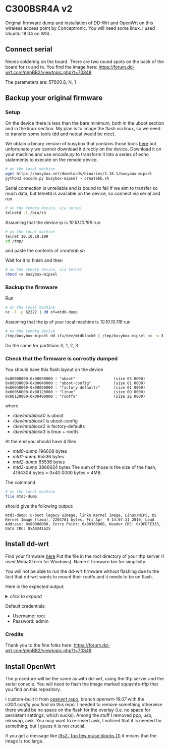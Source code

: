 # C300BSR4A v2
Original firmware dump and installation of DD-Wrt and OpenWrt on this wireless access point by Conceptronic.
You will need some linux. I used Ubuntu 18.04 on WSL.

## Connect serial
Needs soldering on the board. There are two round spots on the back of the board for rx and tx.
You find the image here:
https://forum.dd-wrt.com/phpBB2/viewtopic.php?t=70848

The parameters are:
57600.8, N, 1

## Backup your original firmware
### Setup
On the device there is less than the bare minimum, both in the uboot section and in the linux section.
My plan is to image the flash via linux, so we need to transfer some tools (dd and netcat would be nice).

We obtain a binary version of busybox that contains those tools [here](https://busybox.net/downloads/binaries/1.16.1/busybox-mipsel) but unfortunately we cannot download it directly on the device. Download it on your machine and use *encode.py* to transform it into a series of echo statements to execute on the remote device.

```bash
# on the local machine
wget https://busybox.net/downloads/binaries/1.16.1/busybox-mipsel
python3 encode.py busybox-mipsel > createbb.sh
```

Serial connection is unreliable and is bound to fail if we aim to transfer so much data, but telnetd is available on the device, so connect via serial and run
```bash
# on the remote device, via serial
telnetd -l /bin/sh
```

Assuming that the device ip is *10.10.10.199* run
```bash
# on the local machine
telnet 10.10.10.199
cd /tmp/
```
and paste the contents of *createbb.sh*

Wait for it to finish and then
```bash
# on the remote device, via telnet
chmod +x busybox-mipsel
```

### Backup the firmware
Run
```bash
# on the local machine
nc -l -p 62222 | dd of=mtd0-dump
```
Assuming that the ip of your local machine is *10.10.10.118* run
```bash
# on the remote device
/tmp/busybox-mipsel dd if=/dev/mtdblock0 | /tmp/busybox-mipsel nc -w 3 10.10.10.118 62222
```
Do the same for partitions 0, 1, 2, 3

### Check that the firmware is correctly dumped

You should have this flash layout on the device
```
0x00000000-0x00030000 : "uboot"					(size 03 0000)
0x00030000-0x00040000 : "uboot-config"			(size 01 0000)
0x00040000-0x00050000 : "factory-defaults"		(size 01 0000)
0x00050000-0x00120000 : "linux"					(size 0D 0000)
0x00120000-0x00400000 : "rootfs"				(size 2E 0000)
```
where
* */dev/mtdblock0* is uboot
* */dev/mtdblock1* is uboot-config
* */dev/mtdblock2* is factory-defaults
* */dev/mtdblock3* is linux + rootfs

At the end you should have 4 files
* *mtd0-dump* 196608 bytes
* *mtd1-dump* 65536 bytes
* *mtd2-dump* 65536 bytes
* *mtd3-dump* 3866624 bytes
The sum of those is the size of the flash, 4194304‬ bytes = 0x40 0000 bytes = 4MB.

The command 
```bash
# on the local machine
file mtd3-dump
```
should give the following output:
```
mtd3-dump: u-boot legacy uImage, linkn Kernel Image, Linux/MIPS, OS Kernel Image (lzma), 2204781 bytes, Fri Apr  9 14:07:31 2010, Load Address: 0x80000000, Entry Point: 0x80366000, Header CRC: 0x9FDFE333, Data CRC: 0xA9241625
```


## Install dd-wrt
Find your firmware [here](https://forum.dd-wrt.com/phpBB2/viewtopic.php?p=324454#324454)
Put the file in the root directory of your tftp server (I used MobaXTerm for Windows). Name it firmware.bin for simplicity.

You will not be able to run the dd-wrt firmware without flashing due to the fact that dd-wrt wants to mount their rootfs and it needs to be on flash.


Here is the expected output:
  <details>
    <summary><i>click to expand</i></summary>
  
```
U-Boot 1.1.3 (Dec  8 2009 - 13:38:58)

Board: Ralink APSoC DRAM:  32 MB
relocate_code Pointer at: 81fb0000
flash_protect ON: from 0xBF000000 to 0xBF01D663
flash_protect ON: from 0xBF030000 to 0xBF030FFF
============================================
Ralink UBoot Version: 3.3
--------------------------------------------
ASIC 3052_MP2 (Port5<->None)
DRAM component: 256 Mbits SDR
DRAM bus: 16 bit
Total memory: 32 MBytes
Flash component: NOR Flash
Date:Dec  8 2009  Time:13:38:58
============================================
icache: sets:256, ways:4, linesz:32 ,total:32768
dcache: sets:128, ways:4, linesz:32 ,total:16384

 ##### The CPU freq = 320 MHZ ####

SDRAM bus set to 16 bit
 SDRAM size =32 Mbytes

Please choose the operation:
   1: Load system code to SDRAM via TFTP.
   2: Load system code then write to Flash via TFTP.
   3: Boot system code via Flash (default).
   4: Entr boot command line interface.
   9: Load Boot Loader code then write to Flash via TFTP.

You choosed 2
                                                                                                                                                                                                       0



2: System Load Linux Kernel then write to Flash via TFTP.
 Warning!! Erase Linux in Flash then burn new one. Are you sure?(Y/N)
 Please Input new ones /or Ctrl-C to discard
        Input device IP (10.10.10.199) ==:10.10.10.199
        Input server IP (10.10.10.118) ==:10.10.10.118
        Input Linux Kernel filename (firmware.bin) ==:firmware.bin

 netboot_common, argc= 3

 NetTxPacket = 0x81FE5880

 KSEG1ADDR(NetTxPacket) = 0xA1FE5880

 NetLoop,call eth_halt !

 NetLoop,call eth_init !
Trying Eth0 (10/100-M)

 Waitting for RX_DMA_BUSY status Start... done

 Header Payload scatter function is Disable !!

 ETH_STATE_ACTIVE!!
Using Eth0 (10/100-M) device
TFTP from server 10.10.10.118; our IP address is 10.10.10.199
Filename 'firmware.bin'.

 TIMEOUT_COUNT=10,Load address: 0x80100000
Loading: Got ARP REPLY, set server/gtwy eth addr (7c:c3:a1:89:8f:b8)
Got it
T #
 first block received
################################################################
         #################################################################
         #################################################################
         #################################################################
         #################################################################
         #################################################################
         #################################################################
         #################################################################
         #################################################################
         #################################################################
         #################################################################
         ####
done
Bytes transferred = 3677444 (381d04 hex)
NetBootFileXferSize= 00381d04
Erase linux kernel block !!
From 0xBF050000 To 0xBF3DFFFF

 b_end =BF3FFFFF
Erase Flash from 0xbf050000 to 0xbf3dffff in Bank # 1

 erase sector  = 12
sect = 12,s_last = 68,erase poll = 736236

 erase sector  = 13
sect = 13,s_last = 68,erase poll = 750658

 erase sector  = 14
*sect = 14,s_last = 68,erase poll = 753412

 erase sector  = 15
sect = 15,s_last = 68,erase poll = 746863

 erase sector  = 16
sect = 16,s_last = 68,erase poll = 763999

 erase sector  = 17
*sect = 17,s_last = 68,erase poll = 753723

 erase sector  = 18
sect = 18,s_last = 68,erase poll = 753707

 erase sector  = 19
sect = 19,s_last = 68,erase poll = 726721

 erase sector  = 20
*sect = 20,s_last = 68,erase poll = 752748

 erase sector  = 21
sect = 21,s_last = 68,erase poll = 735946

 erase sector  = 22
sect = 22,s_last = 68,erase poll = 755911

 erase sector  = 23
*sect = 23,s_last = 68,erase poll = 753934

 erase sector  = 24
sect = 24,s_last = 68,erase poll = 773435

 erase sector  = 25
*sect = 25,s_last = 68,erase poll = 775082

 erase sector  = 26
sect = 26,s_last = 68,erase poll = 789154

 erase sector  = 27
sect = 27,s_last = 68,erase poll = 775899

 erase sector  = 28
*sect = 28,s_last = 68,erase poll = 727306

 erase sector  = 29
sect = 29,s_last = 68,erase poll = 748463

 erase sector  = 30
sect = 30,s_last = 68,erase poll = 759573

 erase sector  = 31
*sect = 31,s_last = 68,erase poll = 765964

 erase sector  = 32
sect = 32,s_last = 68,erase poll = 773746

 erase sector  = 33
*sect = 33,s_last = 68,erase poll = 767310

 erase sector  = 34
sect = 34,s_last = 68,erase poll = 754705

 erase sector  = 35
sect = 35,s_last = 68,erase poll = 804570

 erase sector  = 36
*sect = 36,s_last = 68,erase poll = 736087

 erase sector  = 37
sect = 37,s_last = 68,erase poll = 757012

 erase sector  = 38
sect = 38,s_last = 68,erase poll = 774183

 erase sector  = 39
*sect = 39,s_last = 68,erase poll = 755389

 erase sector  = 40
sect = 40,s_last = 68,erase poll = 756933

 erase sector  = 41
sect = 41,s_last = 68,erase poll = 761290

 erase sector  = 42
*sect = 42,s_last = 68,erase poll = 760942

 erase sector  = 43
sect = 43,s_last = 68,erase poll = 744020

 erase sector  = 44
*sect = 44,s_last = 68,erase poll = 748714

 erase sector  = 45
sect = 45,s_last = 68,erase poll = 718797

 erase sector  = 46
sect = 46,s_last = 68,erase poll = 767345

 erase sector  = 47
*sect = 47,s_last = 68,erase poll = 754464

 erase sector  = 48
sect = 48,s_last = 68,erase poll = 770107

 erase sector  = 49
sect = 49,s_last = 68,erase poll = 763218

 erase sector  = 50
*sect = 50,s_last = 68,erase poll = 763802

 erase sector  = 51
sect = 51,s_last = 68,erase poll = 738284

 erase sector  = 52
sect = 52,s_last = 68,erase poll = 745649

 erase sector  = 53
*sect = 53,s_last = 68,erase poll = 726890

 erase sector  = 54
sect = 54,s_last = 68,erase poll = 736200

 erase sector  = 55
*sect = 55,s_last = 68,erase poll = 759905

 erase sector  = 56
sect = 56,s_last = 68,erase poll = 765460

 erase sector  = 57
sect = 57,s_last = 68,erase poll = 779484

 erase sector  = 58
*sect = 58,s_last = 68,erase poll = 755544

 erase sector  = 59
sect = 59,s_last = 68,erase poll = 727400

 erase sector  = 60
sect = 60,s_last = 68,erase poll = 717976

 erase sector  = 61
*sect = 61,s_last = 68,erase poll = 728772

 erase sector  = 62
sect = 62,s_last = 68,erase poll = 776409

 erase sector  = 63
sect = 63,s_last = 68,erase poll = 754066

 erase sector  = 64
*sect = 64,s_last = 68,erase poll = 764387

 erase sector  = 65
sect = 65,s_last = 68,erase poll = 772154

 erase sector  = 66
*sect = 66,s_last = 68,erase poll = 773493

 erase sector  = 67
sect = 67,s_last = 68,erase poll = 763165

 erase sector  = 68
sect = 68,s_last = 68,erase poll = 735964
 done
Erased 57 sectors

 Copy linux image[3677444 byte] to Flash[0xBF050000]....
Copy to Flash...
 Copy 3677444 byte to Flash...
 addr = 0xBF0B28A4 ,cnt=3273824
 addr = 0xBF11514A ,cnt=2870202
 addr = 0xBF1779F0 ,cnt=2466580
 addr = 0xBF1DA296 ,cnt=2062958
 addr = 0xBF23CB3C ,cnt=1659336
 addr = 0xBF29F3E2 ,cnt=1255714
 addr = 0xBF301C88 ,cnt=852092
 addr = 0xBF36452E ,cnt=448470
 addr = 0xBF3C6DD4 ,cnt=44848 done
## Booting image at bf050000 ...
   Image Name:   DD-WRT v24 Linux Kernel Image
   Created:      2009-07-18  18:25:04 UTC
   Image Type:   MIPS Linux Kernel Image (lzma compressed)
   Data Size:    856958 Bytes = 836.9 kB
   Load Address: 80000000
   Entry Point:  80267000
   Verifying Checksum ... OK
   Uncompressing Kernel Image ... OK
No initrd
## Transferring control to Linux (at address 80267000) ...
## Giving linux memsize in MB, 32

Starting kernel ...


LINUX started...

 THIS IS ASIC
Linux version 2.6.23.17 (root@dd-wrt) (gcc version 4.1.2) #572 Sat Jul 18 20:20:57 CEST 2009

 The CPU frequency set to 320 MHz
32M RAM Detected!
CPU revision is: 0001964c
Determined physical RAM map:
 memory: 02000000 @ 00000000 (usable)
Built 1 zonelists in Zone order.  Total pages: 8128
Kernel command line: console=ttyS1,57600n8 root=/dev/mtdblock4 rootfstype=squashfs noinitrd
Primary instruction cache 32kB, physically tagged, 4-way, linesize 32 bytes.
Primary data cache 16kB, 4-way, linesize 32 bytes.
Synthesized TLB refill handler (20 instructions).
Synthesized TLB load handler fastpath (32 instructions).
Synthesized TLB store handler fastpath (32 instructions).
Synthesized TLB modify handler fastpath (31 instructions).
Cache parity protection disabled
cause = 800060, status = 1100ff00
PID hash table entries: 128 (order: 7, 512 bytes)
calculating r4koff... 0030d400(3200000)
CPU frequency 320.00 MHz
Using 160.000 MHz high precision timer.
console [ttyS1] enabled
Dentry cache hash table entries: 4096 (order: 2, 16384 bytes)
Inode-cache hash table entries: 2048 (order: 1, 8192 bytes)
Memory: 29504k/32768k available (2141k kernel code, 3264k reserved, 315k data, 120k init, 0k highmem)
Mount-cache hash table entries: 512
NET: Registered protocol family 16
Generic PHY: Registered new driver
NET: Registered protocol family 2
Time: MIPS clocksource has been installed.
IP route cache hash table entries: 1024 (order: 0, 4096 bytes)
TCP established hash table entries: 1024 (order: 1, 8192 bytes)
TCP bind hash table entries: 1024 (order: 0, 4096 bytes)
TCP: Hash tables configured (established 1024 bind 1024)
TCP reno registered
Load RT2880 Timer Module(Wdg/Soft)
devfs: 2004-01-31 Richard Gooch (rgooch@atnf.csiro.au)
devfs: boot_options: 0x1
squashfs: version 3.0 (2006/03/15) Phillip Lougher
io scheduler noop registered
io scheduler deadline registered (default)
Ralink gpio driver initialized
Serial: 8250/16550 driver $Revision: 1.3 $ 2 ports, IRQ sharing disabled
serial8250: ttyS0 at I/O 0xb0000500 (irq = 37) is a 16550A
serial8250: ttyS1 at I/O 0xb0000c00 (irq = 12) is a 16550A
PPP generic driver version 2.4.2
PPP Deflate Compression module registered
PPP BSD Compression module registered
MPPE/MPPC encryption/compression module registered
NET: Registered protocol family 24
tun: Universal TUN/TAP device driver, 1.6
tun: (C) 1999-2004 Max Krasnyansky <maxk@qualcomm.com>
ralink flash device: 0x800000 at 0xbf000000
Ralink SoC physically mapped flash: Found 1 x16 devices at 0x0 in 16-bit bank
 Amd/Fujitsu Extended Query Table at 0x0040
number of CFI chips: 1
cfi_cmdset_0002: Disabling erase-suspend-program due to code brokenness.

found squashfs at 122000
Creating 6 MTD partitions on "Ralink SoC physically mapped flash":
0x00000000-0x00030000 : "uboot"
0x00030000-0x00040000 : "uboot-config"
0x00040000-0x00050000 : "factory-defaults"
0x00050000-0x003f0000 : "linux"
0x00122000-0x003f0000 : "rootfs"
mtd: partition "rootfs" doesn't start on an erase block boundary -- force read-only
0x003f0000-0x00400000 : "nvram"
u32 classifier
    Actions configured
Netfilter messages via NETLINK v0.30.
nf_conntrack version 0.5.0 (1024 buckets, 4096 max)
ctnetlink v0.93: registering with nfnetlink.
IPv4 over IPv4 tunneling driver
GRE over IPv4 tunneling driver
ip_tables: (C) 2000-2006 Netfilter Core Team
IPP2P v0.8.2 loading
ClusterIP Version 0.8 loaded successfully
TCP bic registered
TCP cubic registered
TCP westwood registered
TCP highspeed registered
TCP hybla registered
TCP htcp registered
TCP vegas registered
TCP scalable registered
NET: Registered protocol family 1
NET: Registered protocol family 17
Welcome to PF_RING 3.2.1
(C) 2004-06 L.Deri <deri@ntop.org>
NET: Registered protocol family 27
PF_RING: bucket length    128 bytes
PF_RING: ring slots       4096
PF_RING: sample rate      1 [1=no sampling]
PF_RING: capture TX       No [RX only]
PF_RING: transparent mode Yes
PF_RING initialized correctly.
PF_RING: registered /proc/net/pf_ring/
802.1Q VLAN Support v1.8 Ben Greear <greearb@candelatech.com>
All bugs added by David S. Miller <davem@redhat.com>
GDMA1_MAC_ADRH -- : 0x00000000
GDMA1_MAC_ADRL -- : 0x00000000
Ralink APSoC Ethernet Driver Initilization. v2.00  256 rx/tx descriptors allocated, mtu = 1500!
NAPI enable, weight = 0, Tx Ring = 256, Rx Ring = 256
GDMA1_MAC_ADRH -- : 0x0000000c
GDMA1_MAC_ADRL -- : 0x43305277
PROC INIT OK!
decode /dev/mtdblock4
VFS: Mounted root (squashfs filesystem) readonly.
Mounted devfs on /dev
Freeing unused kernel memory: 120k freed
starting Architecture code for rt2880
rt2860v2_ap: module license 'unspecified' taints kernel.

phy_tx_ring = 0x01c43000, tx_ring = 0xa1c43000, size: 16 bytes

phy_rx_ring = 0x01c44000, rx_ring = 0xa1c44000, size: 16 bytes
RT305x_ESW: Link Status Changed
GDMA1_FWD_CFG = 10000
switch reg write offset=14, value=405555
switch reg write offset=50, value=2001
switch reg write offset=98, value=7f3f
switch reg write offset=e4, value=3f
switch reg write offset=40, value=1001
switch reg write offset=44, value=1001
switch reg write offset=48, value=1002
switch reg write offset=70, value=ffff506f
br0: Dropping NETIF_F_UFO since no NETIF_F_HW_CSUM feature.
Algorithmics/MIPS FPU Emulator v1.5
device vlan1 entered promiscuous mode
device eth2 entered promiscuous mode
RtmpOSNetDevDetach(): RtmpOSNetDeviceDetach(), dev->name=ra0!
0x1300 = 00064380
Terminate the task(RtmpWscTask) with pid(726)!
0x1300 = 00064380
device ra0 entered promiscuous mode
br0: port 2(ra0) entering learning state
br0: port 1(vlan1) entering learning state
wland: No such file or directory
device vlan2 entered promiscuous mode
device vlan2 left promiscuous mode
device vlan2 entered promiscuous mode
br0: topology change detected, propagating
br0: port 2(ra0) entering forwarding state
br0: topology change detected, propagating
br0: port 1(vlan1) entering forwarding state
SIOCGIFFLAGS: No such device
device br0 entered promiscuous mode
SIOCGIFFLAGS: No such device
SIOCGIFFLAGS: No such device
etherip: Ethernet over IPv4 tunneling driver
nvram was changed, needs commit, waiting 10 sec.
SIOCGIFFLAGS: No such device
SIOCGIFFLAGS: No such device
SIOCGIFFLAGS: No such device
SIOCGIFFLAGS: No such device
nvram_commit(): end

DD-WRT v24-sp2 std (c) 2009 NewMedia-NET GmbH
Release: 07/18/09 (SVN revision: 12524)
▒
DD-WRT login:
```

</details>

Default credentials:
* Username: root
* Password: admin

### Credits
Thank you to the fine folks here: https://forum.dd-wrt.com/phpBB2/viewtopic.php?t=70848




## Install OpenWrt
The procedure will be the same as with dd-wrt, using the tftp server and the serial console. You will need to flash the image marked squashfs-tftp that you find on this repository.

I custom-built it from [openwrt repo](https://git.openwrt.org/openwrt/openwrt.git), branch *openwrt-19.07* with the *c300.config* you find on this repo.
I needed to remove something otherwise there would be no space on the flash for the overlay (i.e. no space for persistent settings, which sucks). Among the stuff I removed ppp, usb, mkswap, awk. You may want to re-insert awk, I noticed that it is needed for something, but I guess it is not crucial.

If you get a message like [jffs2: Too few erase blocks (1)](https://www.olimex.com/forum/index.php?topic=4527.0) it means that the image is too large.
